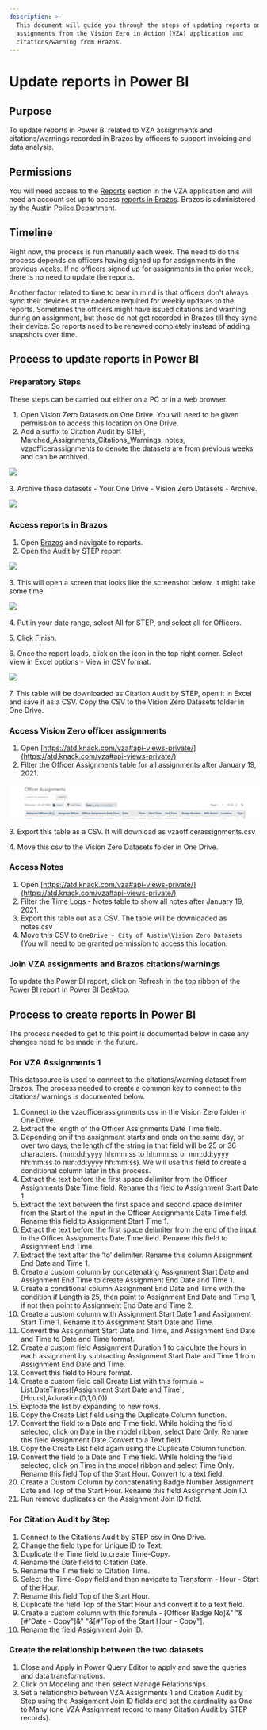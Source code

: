 ```yaml
---
description: >-
  This document will guide you through the steps of updating reports on officer
  assignments from the Vision Zero in Action (VZA) application and
  citations/warning from Brazos.
---
```


# Update reports in Power BI

## Purpose

To update reports in Power BI related to VZA assignments and citations/warnings recorded in Brazos by officers to support invoicing and data analysis.

## Permissions&#x20;

You will need access to the [Reports](https://atd.knack.com/vza#api-views-private/?view\_539\_page=1) section in the VZA application and will need an account  set up to access [reports in Brazos](https://my.brazostech.com/PublicSafety/Reports.aspx). Brazos is administered by the Austin Police Department.&#x20;

## Timeline

Right now, the process is run manually each week. The need to do this process depends on officers having signed up for assignments in the previous weeks. If no officers signed up for assignments in the prior week, there is no need to update the reports.&#x20;

Another factor related to time to bear in mind is that officers don't always sync their devices at the cadence required for weekly updates to the reports. Sometimes the officers might have issued citations and warning during an assignment, but those do not get recorded in Brazos till they sync their device. So reports need to be renewed completely instead of adding snapshots over time.

## Process to update reports in Power BI

### Preparatory Steps

These steps can be carried out either on a PC or in a web browser.

1. Open Vision Zero Datasets on One Drive. You will need to be given permission to access this location on One Drive.
2. Add a suffix to Citation Audit by STEP, Marched\_Assignments\_Citations\_Warnings, notes, vzaofficerassignments to denote the datasets are from previous weeks and can be archived.

![](https://lh6.googleusercontent.com/sl\_Uzd9SLazpAEjxoFsRWZ1MUt3gYQalPWWmmf5wbuZvy\_3JRuE3rY1oeZ\_xVSNZV20mgjNoKHiZ4pGD\_swnYopaRPqSVcAwt\_sDXDXWJvvXUccE-pnC2iUn7tKE8oRPA-Sahcbw)

3\. Archive these datasets - Your One Drive - Vision Zero Datasets - Archive.

![](https://lh4.googleusercontent.com/WD85CjVcPk-L0EBexp61vOdE8MNRNifKS8Kn-EX-OORRj\_q\_pNQODhb5ENLpbO3QgWCDUrT\_RqiUgh89sAaYEF\_GlQUq97maxOzCKbxTiZQx1mhsul6xoRpNQ4nKzbnffAuJJEmM)

### Access reports in Brazos

1. Open [Brazos](https://my.brazostech.com/Home/brazospg/36/ctl/Login/Default.aspx) and navigate to reports.
2. Open the Audit by STEP report



![](https://lh3.googleusercontent.com/po-wwqhhCa41dFpL00OUlG0jc8TL4D1nMhYu71X5WNlyIg5IuSt9Ns1eEtvDpW0OsiqSTAtcE8Zp6bWv5ZVoH2BQO7noBp50X\_kY-f1jwI64q7NbcXY64Jltf7cRXitT-y-vW7q-)

3\. This will open a screen that looks like the screenshot below. It might take some time.

![](https://lh3.googleusercontent.com/i\_CdBDn5tlFHH0zeeLAPTAjk3raoDMtR9gdYUnDlxqCGW-KGo\_Rp125l8DKyepoHQFdV4HUF0KD7g-InIeFSvd2Hbe9igNyP6TAXWZtwXNaZzT1n0-YeTh71dp-bO3BceZbB4xzB)



4\. Put in your date range, select All for STEP, and select all for Officers.

5\. Click Finish.

6\. Once the report loads, click on the icon in the top right corner. Select View in Excel options - View in CSV format.

![](https://lh6.googleusercontent.com/y-YcK8Y2nYlFU7JVm0GXlQ7\_HXURwFZVIV05nZofRMXGfZaMykGtED\_Rc7IzEPkBgHRqqK3cpXSWoHuGQywAlURdyA2BgPnvbsK3bfvOkBCOrVnQoQsEKO0KfHU3bJUAbUZaRO3k)

7\. This table will be downloaded as Citation Audit by STEP, open it in Excel and save it as a CSV. Copy the CSV to the Vision Zero Datasets folder in One Drive.

### Access Vision Zero officer assignments

1. Open [https://atd.knack.com/vza#api-views-private/](https://atd.knack.com/vza#api-views-private/)
2. Filter the Officer Assignments table for all assignments after January 19, 2021.&#x20;

![](<../../.gitbook/assets/image (107).png>)

3\. Export this table as a CSV. It will download as vzaofficerassignments.csv

4\. Move this csv to the Vision Zero Datasets folder in One Drive.

### Access Notes

1. Open [https://atd.knack.com/vza#api-views-private/](https://atd.knack.com/vza#api-views-private/)
2. Filter the Time Logs - Notes table to show all notes after January 19, 2021.
3. Export this table out as a CSV. The table will be downloaded as notes.csv
4. Move this CSV to `OneDrive - City of Austin\Vision Zero Datasets` (You will need to be granted permission to access this location.

### Join VZA assignments and Brazos citations/warnings

To update the Power BI report, click on Refresh in the top ribbon of the Power BI report in Power BI Desktop.



## Process to create reports in Power BI

The process needed to get to this point is documented below in case any changes need to be made in the future.&#x20;

### For VZA Assignments 1

This datasource is used to connect to the citations/warning dataset from Brazos. The process needed to create a common key to connect to the citations/ warnings is documented below.&#x20;

1. Connect to the vzaofficerassignments csv in the Vision Zero folder in One Drive.
2. Extract the length of the Officer Assignments Date Time field.
3. Depending on if the assignment starts and ends on the same day, or over two days, the length of the string in that field will be 25 or 36 characters. (mm:dd:yyyy hh:mm:ss to hh:mm:ss or mm:dd:yyyy hh:mm:ss to mm:dd:yyyy hh:mm:ss). We will use this field to create a conditional column later in this process.&#x20;
4. Extract the text before the first space delimiter from the Officer Assignments Date Time field. Rename this field to Assignment Start Date 1
5. Extract the text between the first space and second space delimiter from the Start of the input in the Officer Assignments Date Time field. Rename this field to Assignment Start Time 1.
6. Extract the text before the first space delimiter from the end of the input in the Officer Assignments Date Time field. Rename this field to Assignment End Time.
7. Extract the text after the ‘to’ delimiter. Rename this column Assignment End Date and Time 1.
8. Create a custom column by concatenating Assignment Start Date and Assignment End Time to create Assignment End Date and Time 1.
9. Create a conditional column Assignment End Date and Time with the condition if Length is 25, then point to Assignment End Date and Time 1, if not then point to Assignment End Date and Time 2.
10. Create a custom column with Assignment Start Date 1 and Assignment Start Time 1. Rename it to Assignment Start Date and Time.&#x20;
11. Convert the Assignment Start Date and Time, and Assignment End Date and Time to Date and Time format.&#x20;
12. Create a custom field Assignment Duration 1 to calculate the hours in each assignment by subtracting Assignment Start Date and Time 1 from Assignment End Date and Time.&#x20;
13. Convert this field to Hours format.
14. Create a custom field call Create List with this formula = List.DateTimes(\[Assignment Start Date and Time],\[Hours],#duration(0,1,0,0))
15. Explode the list by expanding to new rows.
16. Copy the Create List field using the Duplicate Column function.
17. Convert the field to a Date and Time field. While holding the field selected, click on Date in the model ribbon, select Date Only. Rename this field Assignment Date.Convert to a Text field.&#x20;
18. Copy the Create List field again using the Duplicate Column function.&#x20;
19. Convert the field to a Date and Time field. While holding the field selected, click on Time in the model ribbon and select Time Only. Rename this field Top of the Start Hour. Convert to a text field.&#x20;
20. Create a Custom Column by concatenating Badge Number Assignment Date and Top of the Start Hour. Rename this field Assignment Join ID.&#x20;
21. Run remove duplicates on the Assignment Join ID field.

### **For Citation Audit by Step**

1. Connect to the Citations Audit by STEP csv in One Drive.&#x20;
2. Change the field type for Unique ID to Text.&#x20;
3. Duplicate the Time field to create Time-Copy.
4. Rename the Date field to Citation Date.
5. Rename the Time field to Citation Time.
6. Select the Time-Copy field and then navigate to Transform - Hour - Start of the Hour.
7. Rename this field Top of the Start Hour.
8. Duplicate the field Top of the Start Hour and convert it to a text field.
9. Create a custom column with this formula - \[Officer Badge No]&" "&\[#"Date - Copy"]&" "&\[#"Top of the Start Hour - Copy"].
10. Rename the field Assignment Join ID.

### Create the relationship between the two datasets

1. Close and Apply in Power Query Editor to apply and save the queries and data transformations.&#x20;
2. Click on Modeling and then select Manage Relationships.
3. Set a relationship between VZA Assignments 1 and Citation Audit by Step using the Assignment Join ID fields and set the cardinality as One to Many (one VZA Assignment record to many Citation Audit by STEP records).





